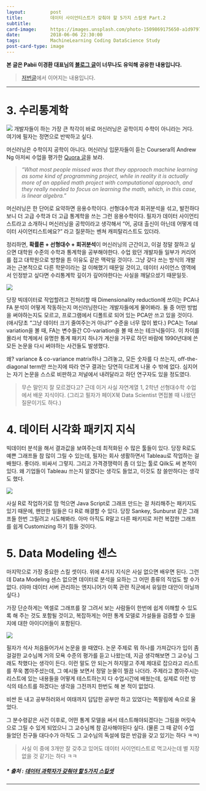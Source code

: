 ```yaml
---
layout:         post
title:          데이터 사이언티스트가 갖춰야 할 5가지 스킬셋 Part.2
subtitle:       
card-image:     https://images.unsplash.com/photo-1509869175650-a1d97972541a?ixlib=rb-0.3.5&ixid=eyJhcHBfaWQiOjEyMDd9&s=26cbb818d3b2f1ccd7ceb03a75026f3d&auto=format&fit=crop&w=1650&q=80
date:           2018-06-06 22:30:00
tags:           MachineLearning Coding DataScience Study
post-card-type: image
---
```


**본 글은 Pabii 이경환 대표님의 [블로그 글](https://pabii.co/5-skillsets-for-data-scientists/)이 너무나도 유익해 공유한 내용입니다.**

> [저번글](https://seeyong.github.io/2018/06/data-scientist-skill-set-5-part-1/1)에서 이어지는 내용입니다.

---

# 3. 수리통계학
![](https://images.unsplash.com/photo-1509869175650-a1d97972541a?ixlib=rb-0.3.5&ixid=eyJhcHBfaWQiOjEyMDd9&s=26cbb818d3b2f1ccd7ceb03a75026f3d&auto=format&fit=crop&w=1650&q=80)
개발자들이 하는 가장 큰 착각이 바로 머신러닝은 공학이지 수학이 아니라는 거다. 여기에 필자는 정면으로 반박하고 싶다.

머신러닝은 수학이지 공학이 아니다. 머신러닝 입문자들이 듣는 Coursera의 Andrew Ng 아저씨 수업을 평가한 [Quora 글](https://www.quora.com/Machine-Learning-Did-Andrew-Ngs-Coursera-class-convert-a-lot-of-ML-people-into-using-Matlab-Octave)을 보라.

> *“What most people missed was that they approach machine learning as some kind of programming project, while in reality it is actually more of an applied math project with computational approach, and they really needed to focus on learning the math, which, in this case, is linear algebra.”*

머신러닝은 한 단어로 요약하면 응용수학이다. 선형대수학과 회귀분석을 섞고, 발전하다보니 더 고급 수학과 더 고급 통계학을 쓰는 그런 응용수학이다. 필자가 데이터 사이언티스트라고 소개하니 머신러닝을 공학이라고 생각해서 “어, 공대 출신이 아닌데 어떻게 데이터 사이언티스트에요?” 라고 질문하는 벤쳐 캐피탈리스트도 있더라.

정리하면, **확률론 + 선형대수 + 회귀분석**이 머신러닝의 근간이고, 이걸 정말 잘하고 싶으면 대학원 수준의 수학과 통계학을 공부해야한다. 수업 왔던 개발자들 일부가 커리어를 접고 대학원으로 방향을 튼 이유도 같은 맥락일 것이다. 그냥 갖다 쓰는 방식의 개발과는 근본적으로 다른 학문이라는 걸 이해했기 때문일 것이고, 데이터 사이언스 영역에서 인정받고 싶다면 수리통계학 깊이가 깊어야한다는 사실을 깨달으셨기 때문일듯.

![](https://pabii.co/wp-content/uploads/2017/06/math_formulas_400.jpg)

당장 빅데이터로 작업할려고 전처리할 때 Dimensionality reduction에 쓰이는 PCA나 FA 분석이 어떻게 작동하는지 머신러닝한다는 개발자들에게 물어봐라. 둘 중 어떤 방법을 써야하는지도 모르고, 프로그램에서 디폴트로 되어 있는 PCA만 쓰고 있을 것이다. (애시당초 “그냥 데이터 크기 줄여주는거 아냐?” 수준을 너무 많이 봤다.) PCA는 Total variation을 볼 때, FA는 변수들간 C0-variation을 볼 때 쓰는 테크닉들이다. 이 차이를 몰라서 학계에서 유명한 통계 패키지 하나가 계산을 거꾸로 하던 바람에 1990년대에 쓴 모든 논문을 다시 써야하는 사건들도 발생했다.

왜? variance & co-variance matrix하나 그려놓고, 모든 숫자를 다 쓰는지, off-the-diagonal term만 쓰는지에 따라 연구 결과는 당연히 다르게 나올 수 밖에 없다. 심지어는 자기 논문을 스스로 비판하고 저널에서 내려달라고 하던 연구자도 있을 정도였다.

> 무슨 말인지 잘 모르겠다고? 근데 이거 사실 자연계열 1, 2학년 선형대수학 수업에서 배운 지식이다. (그리고 필자가 페이X북 Data Scientist 면접볼 때 나왔던 질문이기도 하다.)

# 4. 데이터 시각화 패키지 지식

빅데이터 분석을 해서 결과값을 보여주는데 최적화된 수 많은 툴들이 있다. 당장 R로도 예쁜 그래프들 참 많이 그릴 수 있는데, 필자는 회사 생활하면서 Tableau로 작업하는 걸 배웠다. 좋더라. 비싸서 그렇지. 그리고 가격경쟁력이 좀 더 있는 툴로 Qilk도 써 본적이 있다. 왜 기업들이 Tableau 쓰는지 알겠다는 생각도 들었고, 이것도 참 쓸만하다는 생각도 했다.

![](https://pabii.co/wp-content/uploads/2017/06/Sankey.png)

사실 R로 작업하기로 맘 먹으면 Java Script로 그래프 만드는 걸 처리해주는 패키지도 있기 때문에, 왠만한 일들은 다 R로 해결할 수 있다. 당장 Sankey, Sunburst 같은 그래프들 한번 그릴려고 시도해봐라. 아마 아직도 R말고 다른 패키지로 저런 복잡한 그래프를 쉽게 Customizing 하기 힘들 것이다.

# 5. Data Modeling 센스
마지막으로 가장 중요한 스킬 셋이다. 위에 4가지 지식은 사실 없으면 배우면 된다. 그런데 Data Modeling 센스 없으면 데이터로 분석을 요하는 그 어떤 종류의 직업도 할 수가 없다. (아마 데이터 서버 관리하는 엔지니어가 이쪽 관련 직군에서 유일한 대안이 아닐까 싶다.)

가장 단순하게는 엑셀로 그래프를 잘 그려서 보는 사람들이 한번에 쉽게 이해할 수 있도록 해 주는 것도 포함될 것이고, 복잡하게는 어떤 통계 모델로 가설들을 검증할 수 있을지에 대한 아이디어들이 포함된다.

![](https://pabii.co/wp-content/uploads/2017/06/Modeling_Overview.png)

필자가 석사 처음들어가서 논문을 쓸 때였다. 논문 주제로 뭐 하나를 가져갔다가 입이 좀 걸걸한 교수님께 거의 모욕 수준의 평가를 듣고 나왔는데, 지금 생각해보면 그 교수님 그래도 착했다는 생각이 든다. 이런 말도 안 되는거 하지말고 주제 제대로 잡으라고 리스트를 쭈욱 뽑아주셨는데, 그 예시들 보면서 정말 눈물이 찔끔 나더라. 주제라고 뽑아주시는 리스트에 있는 내용들을 어떻게 테스트하는지 다 수업시간에 배웠는데, 실제로 이런 방식의 테스트를 하겠다는 생각을 그전까지 한번도 해 본 적이 없었다.

비싼 돈 내고 공부하러와서 여태까지 답답한 공부만 하고 있었다는 쪽팔림에 속으로 울었다.

그 분수령같은 사건 이후로, 어떤 통계 모델을 써서 테스트해야되겠다는 그림을 머릿속으로 그릴 수 있게 되었으니 그 교수님께 참 감사해야된다 싶다. (물론 그 때 같이 수업 들었던  친구들 대다수가 아직도 그 교수님의 독설에 많은 반감을 갖고 있기는 하다 ㅋㅋ)

> 사실 이 중에 3개만 잘 갖추고 있어도 데이터 사이언티스트로 먹고사는데 별 지장없을 것 같기는 하다 ㅋㅋ

##### * 출처 : [데이터 과학자가 갖춰야 할 5가지 스킬셋](https://pabii.co/5-skillsets-for-data-scientists/)

---